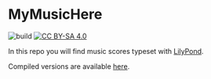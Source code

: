 # MyMusicHere

![build](https://github.com/dmitrvk/mymusichere/workflows/build/badge.svg)
[![CC BY-SA 4.0][cc-by-sa-shield]][cc-by-sa]

In this repo you will find music scores typeset with
[LilyPond](https://lilypond.org/).

Compiled versions are available
[here](https://www.mymusichere.me).

[cc-by-sa]: http://creativecommons.org/licenses/by-sa/4.0/
[cc-by-sa-shield]: https://img.shields.io/badge/License-CC%20BY--SA%204.0-lightgrey.svg
